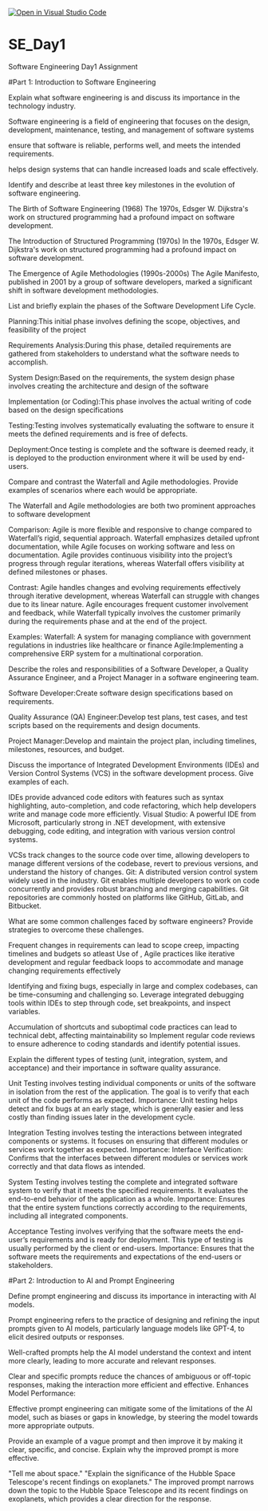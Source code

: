[![Open in Visual Studio Code](https://classroom.github.com/assets/open-in-vscode-2e0aaae1b6195c2367325f4f02e2d04e9abb55f0b24a779b69b11b9e10269abc.svg)](https://classroom.github.com/online_ide?assignment_repo_id=15533882&assignment_repo_type=AssignmentRepo)
# SE_Day1
Software Engineering Day1 Assignment

#Part 1: Introduction to Software Engineering

Explain what software engineering is and discuss its importance in the technology industry.

Software engineering is a field of engineering that focuses on the design, development, maintenance, testing, and management of software systems

ensure that software is reliable, performs well, and meets the intended requirements. 

helps design systems that can handle increased loads and scale effectively.

Identify and describe at least three key milestones in the evolution of software engineering.

The Birth of Software Engineering (1968)
The 1970s, Edsger W. Dijkstra's work on structured programming had a profound impact on software development.

The Introduction of Structured Programming (1970s)
In the 1970s, Edsger W. Dijkstra's work on structured programming had a profound impact on software development.

The Emergence of Agile Methodologies (1990s-2000s)
The Agile Manifesto, published in 2001 by a group of software developers, marked a significant shift in software development methodologies. 

List and briefly explain the phases of the Software Development Life Cycle.

Planning:This initial phase involves defining the scope, objectives, and feasibility of the project

Requirements Analysis:During this phase, detailed requirements are gathered from stakeholders to understand what the software needs to accomplish.

System Design:Based on the requirements, the system design phase involves creating the architecture and design of the software

Implementation (or Coding):This phase involves the actual writing of code based on the design specifications

Testing:Testing involves systematically evaluating the software to ensure it meets the defined requirements and is free of defects.

Deployment:Once testing is complete and the software is deemed ready, it is deployed to the production environment where it will be used by end-users. 

Compare and contrast the Waterfall and Agile methodologies. Provide examples of scenarios where each would be appropriate.

The Waterfall and Agile methodologies are both two prominent approaches to software development

Comparison:
Agile is more flexible and responsive to change compared to Waterfall’s rigid, sequential approach.
Waterfall emphasizes detailed upfront documentation, while Agile focuses on working software and less on documentation.
Agile provides continuous visibility into the project’s progress through regular iterations, whereas Waterfall offers visibility at defined milestones or phases.

Contrast:
Agile handles changes and evolving requirements effectively through iterative development, whereas Waterfall can struggle with changes due to its linear nature.
Agile encourages frequent customer involvement and feedback, while Waterfall typically involves the customer primarily during the requirements phase and at the end of the project.

Examples:
Waterfall: A system for managing compliance with government regulations in industries like healthcare or finance
Agile:Implementing a comprehensive ERP system for a multinational corporation.

Describe the roles and responsibilities of a Software Developer, a Quality Assurance Engineer, and a Project Manager in a software engineering team.

Software Developer:Create software design specifications based on requirements.

Quality Assurance (QA) Engineer:Develop test plans, test cases, and test scripts based on the requirements and design documents.

Project Manager:Develop and maintain the project plan, including timelines, milestones, resources, and budget.

Discuss the importance of Integrated Development Environments (IDEs) and Version Control Systems (VCS) in the software development process. Give examples of each.

IDEs provide advanced code editors with features such as syntax highlighting, auto-completion, and code refactoring, which help developers write and manage code more efficiently.
Visual Studio: A powerful IDE from Microsoft, particularly strong in .NET development, with extensive debugging, code editing, and integration with various version control systems.

VCSs track changes to the source code over time, allowing developers to manage different versions of the codebase, revert to previous versions, and understand the history of changes.
Git: A distributed version control system widely used in the industry. Git enables multiple developers to work on code concurrently and provides robust branching and merging capabilities. 
Git repositories are commonly hosted on platforms like GitHub, GitLab, and Bitbucket.

What are some common challenges faced by software engineers? Provide strategies to overcome these challenges.

Frequent changes in requirements can lead to scope creep, impacting timelines and budgets so atleast  Use of ,
Agile practices like iterative development and regular feedback loops to accommodate and manage changing requirements effectively

Identifying and fixing bugs, especially in large and complex codebases, can be time-consuming and challenging so.
Leverage integrated debugging tools within IDEs to step through code, set breakpoints, and inspect variables.

Accumulation of shortcuts and suboptimal code practices can lead to technical debt, affecting maintainability so
Implement regular code reviews to ensure adherence to coding standards and identify potential issues.

Explain the different types of testing (unit, integration, system, and acceptance) and their importance in software quality assurance.

Unit Testing involves testing individual components or units of the software in isolation from the rest of the application. The goal is to verify that each unit of the code performs as expected.
Importance:
Unit testing helps detect and fix bugs at an early stage, which is generally easier and less costly than finding issues later in the development cycle.

Integration Testing involves testing the interactions between integrated components or systems. It focuses on ensuring that different modules or services work together as expected.
Importance:
Interface Verification: Confirms that the interfaces between different modules or services work correctly and that data flows as intended.

System Testing involves testing the complete and integrated software system to verify that it meets the specified requirements. It evaluates the end-to-end behavior of the application as a whole.
Importance:
Ensures that the entire system functions correctly according to the requirements, including all integrated components.

Acceptance Testing involves verifying that the software meets the end-user’s requirements and is ready for deployment. This type of testing is usually performed by the client or end-users.
Importance:
Ensures that the software meets the requirements and expectations of the end-users or stakeholders.

#Part 2: Introduction to AI and Prompt Engineering

Define prompt engineering and discuss its importance in interacting with AI models.

Prompt engineering refers to the practice of designing and refining the input prompts given to AI models, particularly language models like GPT-4,
to elicit desired outputs or responses.

Well-crafted prompts help the AI model understand the context and intent more clearly, leading to more accurate and relevant responses.

Clear and specific prompts reduce the chances of ambiguous or off-topic responses, making the interaction more efficient and effective.
Enhances Model Performance:

Effective prompt engineering can mitigate some of the limitations of the AI model, such as biases or gaps in knowledge, by steering the model towards more appropriate outputs.

Provide an example of a vague prompt and then improve it by making it clear, specific, and concise. Explain why the improved prompt is more effective.

"Tell me about space."
"Explain the significance of the Hubble Space Telescope's recent findings on exoplanets."
The improved prompt narrows down the topic to the Hubble Space Telescope and its recent findings on exoplanets, which provides a clear direction for the response.






